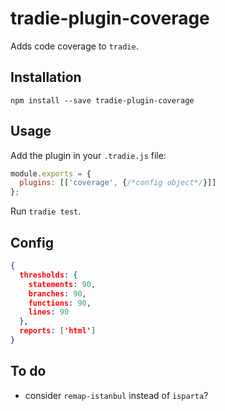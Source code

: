 # tradie-plugin-coverage

Adds code coverage to `tradie`.

## Installation

    npm install --save tradie-plugin-coverage

## Usage

Add the plugin in your `.tradie.js` file:

```js
module.exports = {
  plugins: [['coverage', {/*config object*/}]]
};
```

Run `tradie test`.

## Config

```json
{
  thresholds: {
    statements: 90,
    branches: 90,
    functions: 90,
    lines: 90
  },
  reports: ['html']
}
```

## To do
 - consider `remap-istanbul` instead of `isparta`?